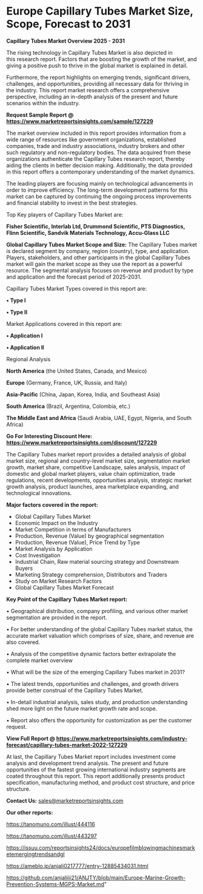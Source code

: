 # Europe Capillary Tubes Market Size, Scope, Forecast to 2031

<Strong> Capillary Tubes Market Overview 2025 - 2031</strong>

The rising technology in Capillary Tubes Market is also depicted in this research report. Factors that are boosting the growth of the market, and giving a positive push to thrive in the global market is explained in detail.

Furthermore, the report highlights on emerging trends, significant drivers, challenges, and opportunities, providing all necessary data for thriving in the industry. This report market research offers a comprehensive perspective, including an in-depth analysis of the present and future scenarios within the industry.

<strong>Request Sample Report @ <a href=https://www.marketreportsinsights.com/sample/127229>https://www.marketreportsinsights.com/sample/127229</a></strong>

The market overview included in this report provides information from a wide range of resources like government organizations, established companies, trade and industry associations, industry brokers and other such regulatory and non-regulatory bodies. The data acquired from these organizations authenticate the Capillary Tubes research report, thereby aiding the clients in better decision making. Additionally, the data provided in this report offers a contemporary understanding of the market dynamics.

The leading players are focusing mainly on technological advancements in order to improve efficiency. The long-term development patterns for this market can be captured by continuing the ongoing process improvements and financial stability to invest in the best strategies.

Top Key players of Capillary Tubes Market are:

<strong>Fisher Scientific, Interlab Ltd, Drummond Scientific, PTS Diagnostics, Flinn Scientific, Sandvik Materials Technology, Accu-Glass LLC</strong>

<strong><b>Global Capillary Tubes Market Scope and Size:</b></strong>
The Capillary Tubes market is declared segment by company, region (country), type, and application. Players, stakeholders, and other participants in the global Capillary Tubes market will gain the market scope as they use the report as a powerful resource. The segmental analysis focuses on revenue and product by type and application and the forecast period of 2025-2031.

Capillary Tubes Market Types covered in this report are:

<strong>• Type I

• Type II</strong>

Market Applications covered in this report are:

<strong>• Application I

• Application II</strong> 

Regional Analysis

<strong>North America</strong> (the United States, Canada, and Mexico)

<strong>Europe</strong> (Germany, France, UK, Russia, and Italy)

<strong>Asia-Pacific</strong> (China, Japan, Korea, India, and Southeast Asia)

<strong>South America</strong> (Brazil, Argentina, Colombia, etc.)

<strong>The Middle East and Africa</strong> (Saudi Arabia, UAE, Egypt, Nigeria, and South Africa)

<strong>Go For Interesting Discount Here: <a href=https://www.marketreportsinsights.com/discount/127229>https://www.marketreportsinsights.com/discount/127229</a></strong>

The Capillary Tubes market report provides a detailed analysis of global market size, regional and country-level market size, segmentation market growth, market share, competitive Landscape, sales analysis, impact of domestic and global market players, value chain optimization, trade regulations, recent developments, opportunities analysis, strategic market growth analysis, product launches, area marketplace expanding, and technological innovations.

<strong><b>Major factors covered in the report:</b></strong>
<ul>
  <li>Global Capillary Tubes Market </li>
  <li>Economic Impact on the Industry</li>
  <li>Market Competition in terms of Manufacturers</li>
  <li>Production, Revenue (Value) by geographical segmentation</li>
  <li>Production, Revenue (Value), Price Trend by Type</li>
  <li>Market Analysis by Application</li>
  <li>Cost Investigation</li>
  <li>Industrial Chain, Raw material sourcing strategy and Downstream Buyers</li>
  <li>Marketing Strategy comprehension, Distributors and Traders</li>
  <li>Study on Market Research Factors</li>
  <li>Global Capillary Tubes Market Forecast</li>
</ul>

<strong><b>Key Point of the Capillary Tubes Market report:</b></strong>

• Geographical distribution, company profiling, and various other market segmentation are provided in the report.

• For better understanding of the global Capillary Tubes market status, the accurate market valuation which comprises of size, share, and revenue are also covered.

• Analysis of the competitive dynamic factors better extrapolate the complete market overview

• What will be the size of the emerging Capillary Tubes market in 2031?

• The latest trends, opportunities and challenges, and growth drivers provide better construal of the Capillary Tubes Market.

• In-detail industrial analysis, sales study, and production understanding shed more light on the future market growth rate and scope.

• Report also offers the opportunity for customization as per the customer request.

<strong><b>View Full Report @ <a href=https://www.marketreportsinsights.com/industry-forecast/capillary-tubes-market-2022-127229>https://www.marketreportsinsights.com/industry-forecast/capillary-tubes-market-2022-127229</a></b></strong>


At last, the Capillary Tubes Market report includes investment come analysis and development trend analysis. The present and future opportunities of the fastest growing international industry segments are coated throughout this report. This report additionally presents product specification, manufacturing method, and product cost structure, and price structure.

<strong>Contact Us:</strong>
sales@marketreportsinsights.com

<strong>Our other reports:</strong>

<a href=https://tanomuno.com/illust/444116>https://tanomuno.com/illust/444116</a>

<a href=https://tanomuno.com/illust/443297>https://tanomuno.com/illust/443297</a>

<a href=https://issuu.com/reportsinsights24/docs/europefilmblowingmachinesmarketemergingtrendsandgl>https://issuu.com/reportsinsights24/docs/europefilmblowingmachinesmarketemergingtrendsandgl</a>

<a href=https://ameblo.jp/anjali0217777/entry-12885434031.html>https://ameblo.jp/anjali0217777/entry-12885434031.html</a>

<a href=https://github.com/anjaliiii21/ANJTY/blob/main/Europe-Marine-Growth-Prevention-Systems-MGPS-Market.md>https://github.com/anjaliiii21/ANJTY/blob/main/Europe-Marine-Growth-Prevention-Systems-MGPS-Market.md</a>"
